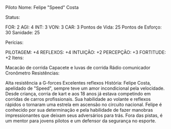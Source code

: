 Piloto
Nome: Felipe "Speed" Costa

Status:

FOR: 2
AGI: 4
INT: 3
VON: 3
CAR: 3
Pontos de Vida: 25 Pontos de Esforço: 30 Sanidade: 25

Perícias:

PILOTAGEM: +4
REFLEXOS: +4
INTUIÇÃO: +2
PERCEPÇÃO: +3
FORTITUDE: +2
Itens:

Macacão de corrida
Capacete e luvas de corrida
Rádio comunicador
Cronômetro
Resistências:

Alta resistência a G-forces
Excelentes reflexos
História: Felipe Costa, apelidado de "Speed", sempre teve um amor incondicional pela velocidade. Desde criança, corria de kart e aos 18 anos já estava competindo em corridas de carros profissionais. Sua habilidade ao volante e reflexos rápidos o tornaram uma estrela em ascensão no circuito nacional. Felipe é conhecido por sua determinação e pela habilidade de fazer manobras impressionantes que deixam seus adversários para trás. Fora das pistas, é um mentor para jovens pilotos e um defensor da segurança no esporte.


